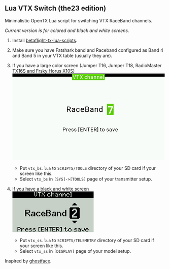 ## Lua VTX Switch (the23 edition)

Minimalistic OpenTX Lua script for switching VTX RaceBand channels.

_Current version is for colored and black and white screens._

1. Install [betaflight-tx-lua-scripts](https://github.com/betaflight/betaflight-tx-lua-scripts).
2. Make sure you have Fatshark band and Raceband configured as Band 4 and Band 5 in your VTX table (usually they are).


3. If you have a large color screen (Jumper T16, Jumper T18, RadioMaster TX16S and Frsky Horus X10S)<br/>
 ![Screenshot](https://github.com/the23x/lua-vtx-switch-plus/blob/master/screenshotbs.png?raw=true)
	- Put `vtx_bs.lua` to `SCRIPTS/TOOLS` directory of your SD card if your screen like this.
	- Select `vtx_bs` in `[SYS]->[TOOLS]` page of your transmitter setup.

4. If you have a black and white screen
 ![Screenshot](https://github.com/the23x/lua-vtx-switch-plus/blob/master/screenshotss.png?raw=true)
	- Put `vtx_ss.lua` to `SCRIPTS/TELEMETRY` directory of your SD card if your screen like this.
	- Select `vtx_ss` in `[DISPLAY]` page of your model setup.


Inspired by [ghostface](https://gist.github.com/ghostface/b7de909b24fc7ce4b4c75de515c0ae46#file-vtx-lua-L1).
